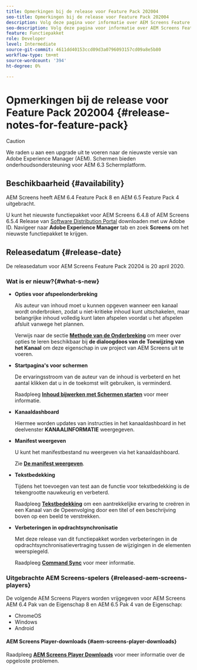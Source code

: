 ```yaml
---
title: Opmerkingen bij de release voor Feature Pack 202004
seo-title: Opmerkingen bij de release voor Feature Pack 202004
description: Volg deze pagina voor informatie over AEM Screens Feature Pack 202004, uitgebracht op 20 april 2020.
seo-description: Volg deze pagina voor informatie over AEM Screens Feature Pack 202004, uitgebracht op 20 april 2020.
feature: Functiepakket
role: Developer
level: Intermediate
source-git-commit: 4611dd40153ccd09d3a0796093157cd09a8e5b80
workflow-type: tm+mt
source-wordcount: '394'
ht-degree: 0%

---
```



# Opmerkingen bij de release voor Feature Pack 202004 {#release-notes-for-feature-pack}

>[!CAUTION]
>
>We raden u aan een upgrade uit te voeren naar de nieuwste versie van Adobe Experience Manager (AEM). Schermen bieden onderhoudsondersteuning voor AEM 6.3 Schermplatform.

## Beschikbaarheid {#availability}

AEM Screens heeft AEM 6.4 Feature Pack 8 en AEM 6.5 Feature Pack 4 uitgebracht.

U kunt het nieuwste functiepakket voor AEM Screens 6.4.8 of AEM Screens 6.5.4 Release van [Software Distribution Portal](https://experience.adobe.com/#/downloads/content/software-distribution/en/aem.html) downloaden met uw Adobe ID. Navigeer naar **Adobe Experience Manager** tab en zoek **Screens** om het nieuwste functiepakket te krijgen.

## Releasedatum {#release-date}

De releasedatum voor AEM Screens Feature Pack 20204 is 20 april 2020.

### Wat is er nieuw?{#what-s-new}

* **Opties voor afspeelonderbreking**

   Als auteur van inhoud moet u kunnen opgeven wanneer een kanaal wordt onderbroken, zodat u niet-kritieke inhoud kunt uitschakelen, maar belangrijke inhoud volledig kunt laten afspelen voordat u het afspelen afsluit vanwege het plannen.

   Verwijs naar de sectie **[Methode van de Onderbreking](/help/user-guide/channel-assignment.md#interruption-method-channel)** om meer over opties te leren beschikbaar bij **de dialoogdoos van de Toewijzing van het Kanaal** om deze eigenschap in uw project van AEM Screens uit te voeren.

* **Startpagina&#39;s voor schermen**

   De ervaringsstroom van de auteur van de inhoud is verbeterd en het aantal klikken dat u in de toekomst wilt gebruiken, is verminderd.

   Raadpleeg **[Inhoud bijwerken met Schermen starten](launches.md)** voor meer informatie.

* **Kanaaldashboard**

   Hiermee worden updates van instructies in het kanaaldashboard in het deelvenster **KANAALINFORMATIE** weergegeven.


* **Manifest weergeven**

   U kunt het manifestbestand nu weergeven via het kanaaldashboard.

   Zie **[De manifest weergeven](/help/user-guide/managing-channels.md#view-manifest)**.

* **Tekstbedekking**

   Tijdens het toevoegen van test aan de functie voor tekstbedekking is de tekengrootte nauwkeurig en verbeterd.

   Raadpleeg **[Tekstbedekking](text-overlay.md)** om een aantrekkelijke ervaring te creëren in een Kanaal van de Opeenvolging door een titel of een beschrijving boven op een beeld te verstrekken.

* **Verbeteringen in opdrachtsynchronisatie**

   Met deze release van dit functiepakket worden verbeteringen in de opdrachtsynchronisatievertraging tussen de wijzigingen in de elementen weerspiegeld.

   Raadpleeg **[Command Sync](using-command-sync.md)** voor meer informatie.

### Uitgebrachte AEM Screens-spelers {#released-aem-screens-players}

De volgende AEM Screens Players worden vrijgegeven voor AEM Screens AEM 6.4 Pak van de Eigenschap 8 en AEM 6.5 Pak 4 van de Eigenschap:

* ChromeOS
* Windows
* Android

#### AEM Screens Player-downloads {#aem-screens-player-downloads}

Raadpleeg **[AEM Screens Player Downloads](https://download.macromedia.com/screens/)** voor meer informatie over de opgeloste problemen.
